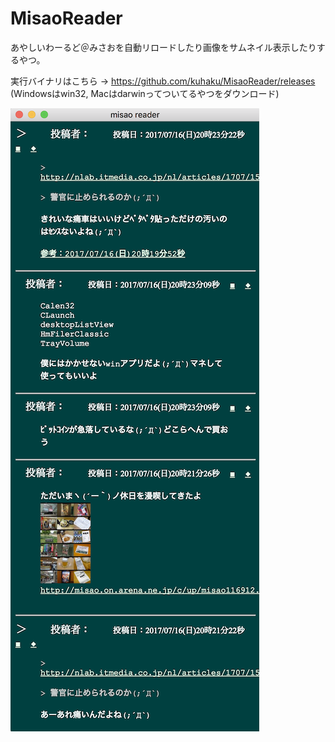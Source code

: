 # MisaoReader
あやしいわーるど＠みさおを自動リロードしたり画像をサムネイル表示したりするやつ。

実行バイナリはこちら → https://github.com/kuhaku/MisaoReader/releases (Windowsはwin32, Macはdarwinってついてるやつをダウンロード)

![](https://github.com/kuhaku/MisaoReader/blob/master/cap.png?raw=true)
